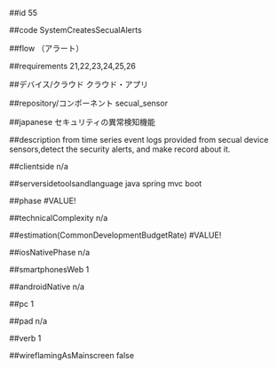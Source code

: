 ##id
55

##code
SystemCreatesSecualAlerts

##flow
（アラート）

##requirements
21,22,23,24,25,26

##デバイス/クラウド
クラウド・アプリ

##repository/コンポーネント
secual_sensor

##japanese
セキュリティの異常検知機能

##description
from time series event logs provided from secual device sensors,detect the security alerts, and make record about it.

##clientside
n/a

##serversidetoolsandlanguage
java spring mvc boot

##phase
#VALUE!

##technicalComplexity
n/a

##estimation(CommonDevelopmentBudgetRate)
#VALUE!

##iosNativePhase
n/a

##smartphonesWeb
1

##androidNative
n/a

##pc
1

##pad
n/a

##verb
1

##wireflamingAsMainscreen
false

